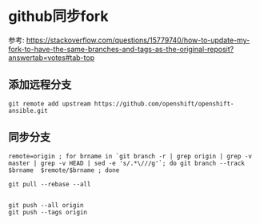# github同步fork

参考: https://stackoverflow.com/questions/15779740/how-to-update-my-fork-to-have-the-same-branches-and-tags-as-the-original-reposit?answertab=votes#tab-top

## 添加远程分支

```
git remote add upstream https://github.com/openshift/openshift-ansible.git
```

## 同步分支

```
remote=origin ; for brname in `git branch -r | grep origin | grep -v master | grep -v HEAD | sed -e 's/.*\///g'`; do git branch --track $brname  $remote/$brname ; done

git pull --rebase --all


git push --all origin
git push --tags origin
```
